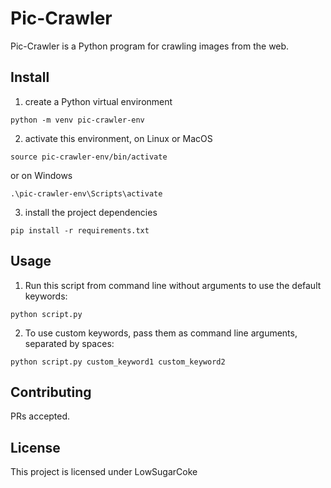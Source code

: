 

# Pic-Crawler

Pic-Crawler is a Python program for crawling images from the web.

## Install


1. create a Python virtual environment
```
python -m venv pic-crawler-env
```
2. activate this environment, on Linux or MacOS
```
source pic-crawler-env/bin/activate
```
or on Windows
```
.\pic-crawler-env\Scripts\activate
```
3. install the project dependencies
```
pip install -r requirements.txt
```

## Usage

1. Run this script from command line without arguments to use the default keywords:
```
python script.py
```
2. To use custom keywords, pass them as command line arguments, separated by spaces:
```  
python script.py custom_keyword1 custom_keyword2
```

## Contributing

PRs accepted.

## License

This project is licensed under LowSugarCoke